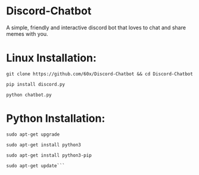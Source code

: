 # Discord-Chatbot

A simple, friendly and interactive discord bot that loves to chat and share memes with you.

# **Linux Installation:**
```
git clone https://github.com/60x/Discord-Chatbot && cd Discord-Chatbot

pip install discord.py

python chatbot.py
```
# **Python Installation:**
```
sudo apt-get upgrade

sudo apt-get install python3

sudo apt-get install python3-pip

sudo apt-get update```

